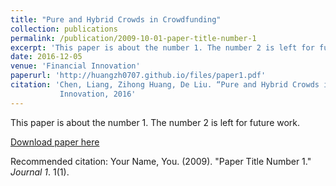 ```yaml
---
title: "Pure and Hybrid Crowds in Crowdfunding"
collection: publications
permalink: /publication/2009-10-01-paper-title-number-1
excerpt: 'This paper is about the number 1. The number 2 is left for future work.'
date: 2016-12-05
venue: 'Financial Innovation'
paperurl: 'http://huangzh0707.github.io/files/paper1.pdf'
citation: 'Chen, Liang, Zihong Huang, De Liu. “Pure and Hybrid Crowds in Crowdfunding Markets.” Financial
           Innovation, 2016'
---
```

This paper is about the number 1. The number 2 is left for future work.

[Download paper here](http://huangzh0707.github.io/files/paper1.pdf)

Recommended citation: Your Name, You. (2009). "Paper Title Number 1." <i>Journal 1</i>. 1(1).